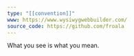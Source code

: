 ```yaml
---
type: "[[convention]]"
www: https://www.wysiwygwebbuilder.com/
source_code: https://github.com/froala
---
```



What you see is what you mean.


